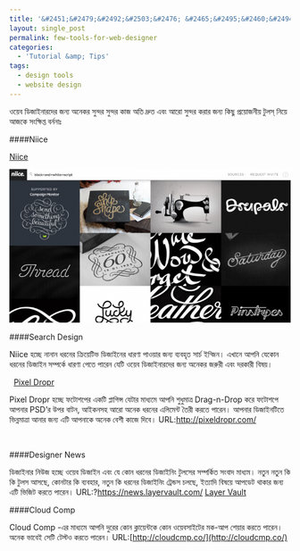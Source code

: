 ```yaml
---
title: '&#2451;&#2479;&#2492;&#2503;&#2476; &#2465;&#2495;&#2460;&#2494;&#2439;&#2472;&#2494;&#2480;&#2470;&#2503;&#2480; &#2460;&#2472;&#2472;&#2509;&#2479; &#2453;&#2495;&#2459;&#2497; &#2437;&#2488;&#2494;&#2471;&#2494;&#2480;&#2467; &#2463;&#2497;&#2482;&#2488;'
layout: single_post
permalink: few-tools-for-web-designer
categories:
  - 'Tutorial &amp; Tips'
tags:
  - design tools
  - website design
---
```

&#2451;&#2479;&#2492;&#2503;&#2476; &#2465;&#2495;&#2460;&#2494;&#2439;&#2472;&#2494;&#2480;&#2470;&#2503;&#2480; &#2460;&#2472;&#2509;&#2479; &#2437;&#2472;&#2503;&#2453;&#2480; &#2488;&#2497;&#2472;&#2509;&#2470;&#2480; &#2488;&#2497;&#2472;&#2509;&#2470;&#2480; &#2453;&#2494;&#2460; &#2437;&#2468;&#2495; &#2470;&#2509;&#2480;&#2497;&#2468; &#2447;&#2476;&#2434; &#2438;&#2480;&#2507; &#2488;&#2497;&#2472;&#2509;&#2470;&#2480; &#2453;&#2480;&#2494;&#2480; &#2460;&#2472;&#2509;&#2479; &#2453;&#2495;&#2459;&#2497; &#2474;&#2509;&#2480;&#2479;&#2492;&#2507;&#2460;&#2472;&#2496;&#2479;&#2492; &#2463;&#2497;&#2482;&#2488;&#2509; &#2472;&#2495;&#2479;&#2492;&#2503; &#2438;&#2460;&#2453;&#2503; &#2488;&#2434;&#2453;&#2509;&#2487;&#2495;&#2474;&#2509;&#2468; &#2476;&#2480;&#2509;&#2472;&#2472;&#2494;&#2435;

####Niice

[Niice](http://www.niice.co/)

![NIICE](/assets/img/public/niice.png)

####Search Design

Niice &#2489;&#2458;&#2509;&#2459;&#2503; &#2472;&#2494;&#2472;&#2494;&#2472; &#2471;&#2480;&#2472;&#2503;&#2480; &#2453;&#2509;&#2480;&#2495;&#2479;&#2492;&#2503;&#2463;&#2495;&#2477; &#2465;&#2495;&#2460;&#2494;&#2439;&#2472;&#2503;&#2480; &#2471;&#2494;&#2480;&#2467;&#2494; &#2474;&#2494;&#2451;&#2479;&#2492;&#2494;&#2480; &#2460;&#2472;&#2509;&#2479; &#2476;&#2509;&#2479;&#2476;&#2489;&#2499;&#2468; &#2488;&#2494;&#2480;&#2509;&#2458; &#2439;&#2472;&#2509;&#2460;&#2495;&#2472;&#2404; &#2447;&#2454;&#2494;&#2472;&#2503; &#2438;&#2474;&#2472;&#2495; &#2479;&#2503;&#2453;&#2507;&#2472; &#2471;&#2480;&#2472;&#2503;&#2480; &#2465;&#2495;&#2460;&#2494;&#2439;&#2472; &#2488;&#2478;&#2509;&#2474;&#2480;&#2509;&#2453;&#2503; &#2471;&#2494;&#2480;&#2467;&#2494; &#2474;&#2503;&#2468;&#2503; &#2474;&#2494;&#2480;&#2503;&#2472; &#2479;&#2503;&#2463;&#2495; &#2451;&#2479;&#2492;&#2503;&#2476; &#2465;&#2495;&#2460;&#2494;&#2439;&#2472;&#2494;&#2480;&#2470;&#2503;&#2480; &#2460;&#2472;&#2509;&#2479; &#2437;&#2472;&#2503;&#2453;&#2480; &#2460;&#2480;&#2497;&#2480;&#2496; &#2447;&#2476;&#2434; &#2470;&#2480;&#2453;&#2494;&#2480;&#2496; &#2476;&#2495;&#2487;&#2479;&#2492;&#2404;

&nbsp;
[Pixel Dropr](http://pixeldropr.com/)

Pixel Dropr &#2489;&#2458;&#2509;&#2459;&#2503; &#2475;&#2463;&#2507;&#2486;&#2474;&#2503;&#2480; &#2447;&#2453;&#2463;&#2495; &#2474;&#2509;&#2482;&#2494;&#2455;&#2495;&#2472;&#2509;&#2488; &#2479;&#2503;&#2463;&#2494;&#2480; &#2478;&#2494;&#2471;&#2509;&#2479;&#2478;&#2503; &#2438;&#2474;&#2472;&#2495; &#2486;&#2497;&#2471;&#2497;&#2478;&#2494;&#2468;&#2509;&#2480; Drag-n-Drop &#2453;&#2480;&#2503; &#2475;&#2463;&#2507;&#2486;&#2474;&#2503; &#2438;&#2474;&#2472;&#2494;&#2480; PSD&#8217;&#2480; &#2441;&#2474;&#2480; &#2476;&#2494;&#2463;&#2472;, &#2438;&#2439;&#2453;&#2472;&#2488;&#2489; &#2438;&#2480;&#2507; &#2437;&#2472;&#2503;&#2453; &#2471;&#2480;&#2472;&#2503;&#2480; &#2447;&#2482;&#2495;&#2478;&#2503;&#2472;&#2509;&#2463; &#2468;&#2504;&#2480;&#2496; &#2453;&#2480;&#2468;&#2503; &#2474;&#2494;&#2480;&#2503;&#2472;&#2404; &#2438;&#2474;&#2472;&#2494;&#2480; &#2465;&#2495;&#2460;&#2494;&#2439;&#2472;&#2463;&#2495;&#2468;&#2503; &#2477;&#2495;&#2472;&#2509;&#2472;&#2478;&#2494;&#2468;&#2509;&#2480;&#2494; &#2438;&#2472;&#2494;&#2480; &#2460;&#2472;&#2509;&#2479; &#2447;&#2463;&#2495; &#2438;&#2474;&#2472;&#2494;&#2453;&#2503; &#2437;&#2472;&#2503;&#2453; &#2476;&#2503;&#2486;&#2496; &#2453;&#2494;&#2460;&#2503; &#2470;&#2495;&#2476;&#2503;&#2404; URL:<http://pixeldropr.com/>

&nbsp;

####Designer News

&#2465;&#2495;&#2460;&#2494;&#2439;&#2472;&#2494;&#2480; &#2472;&#2495;&#2441;&#2460; &#2489;&#2458;&#2509;&#2459;&#2503; &#2451;&#2479;&#2492;&#2503;&#2476; &#2465;&#2495;&#2460;&#2494;&#2439;&#2472; &#2447;&#2476;&#2434; &#2479;&#2503; &#2453;&#2507;&#2472; &#2471;&#2480;&#2472;&#2503;&#2480; &#2465;&#2495;&#2460;&#2494;&#2439;&#2472;&#2495;&#2434; &#2463;&#2497;&#2482;&#2488;&#2503;&#2480; &#2488;&#2478;&#2509;&#2474;&#2480;&#2509;&#2453;&#2495;&#2468; &#2488;&#2434;&#2476;&#2494;&#2470; &#2478;&#2494;&#2471;&#2509;&#2479;&#2478;&#2404; &#2472;&#2468;&#2497;&#2472; &#2472;&#2468;&#2497;&#2472; &#2453;&#2495; &#2453;&#2495; &#2463;&#2497;&#2482;&#2488; &#2438;&#2488;&#2459;&#2503;, &#2453;&#2507;&#2472;&#2463;&#2494;&#2480; &#2453;&#2495; &#2476;&#2509;&#2479;&#2476;&#2489;&#2494;&#2480;, &#2472;&#2468;&#2497;&#2472; &#2453;&#2495; &#2471;&#2480;&#2472;&#2503;&#2480; &#2465;&#2495;&#2460;&#2494;&#2439;&#2472;&#2495;&#2434; &#2463;&#2509;&#2480;&#2503;&#2472;&#2509;&#2465;&#2488; &#2458;&#2482;&#2459;&#2503;, &#2439;&#2468;&#2509;&#2479;&#2494;&#2470;&#2495; &#2476;&#2495;&#2487;&#2479;&#2492;&#2503; &#2438;&#2474;&#2465;&#2503;&#2463; &#2469;&#2494;&#2453;&#2494;&#2480; &#2460;&#2472;&#2509;&#2479; &#2447;&#2463;&#2495; &#2477;&#2495;&#2460;&#2495;&#2463; &#2453;&#2480;&#2468;&#2503; &#2474;&#2494;&#2480;&#2503;&#2472;&#2404; URL:?<https://news.layervault.com/>
[Layer Vault](https://news.layervault.com/)


####Cloud Comp

Cloud Comp -&#2447;&#2480; &#2478;&#2494;&#2471;&#2509;&#2479;&#2478;&#2503; &#2438;&#2474;&#2472;&#2495; &#2470;&#2497;&#2480;&#2503;&#2480; &#2453;&#2507;&#2472; &#2453;&#2509;&#2482;&#2494;&#2479;&#2492;&#2503;&#2472;&#2509;&#2463;&#2453;&#2503; &#2453;&#2507;&#2472; &#2451;&#2479;&#2492;&#2503;&#2476;&#2488;&#2494;&#2439;&#2463;&#2503;&#2480; &#2478;&#2453;-&#2438;&#2474; &#2486;&#2503;&#2479;&#2492;&#2494;&#2480; &#2453;&#2480;&#2468;&#2503; &#2474;&#2494;&#2480;&#2503;&#2472;&#2404; &#2437;&#2472;&#2503;&#2453; &#2477;&#2494;&#2476;&#2503;&#2439; &#2488;&#2503;&#2463;&#2495; &#2463;&#2503;&#2488;&#2509;&#2463;&#2451; &#2453;&#2480;&#2468;&#2503; &#2474;&#2494;&#2480;&#2503;&#2472;&#2404; URL:[http://cloudcmp.co/](http://cloudcmp.co/)